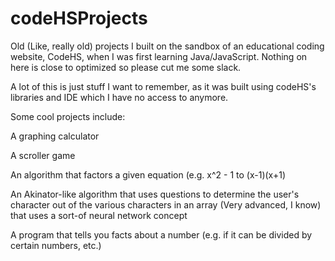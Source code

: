 # codeHSProjects
Old (Like, really old) projects I built on the sandbox of an educational coding website, CodeHS, when I was first learning Java/JavaScript. Nothing on here is close to optimized so please cut me some slack.

A lot of this is just stuff I want to remember, as it was built using codeHS's libraries and IDE which I have no access to anymore.

Some cool projects include:

A graphing calculator

A scroller game

An algorithm that factors a given equation (e.g. x^2 - 1 to (x-1)(x+1)

An Akinator-like algorithm that uses questions to determine the user's character out of the various characters in an array (Very advanced, I know) that uses a sort-of neural network concept

A program that tells you facts about a number (e.g. if it can be divided by certain numbers, etc.)
